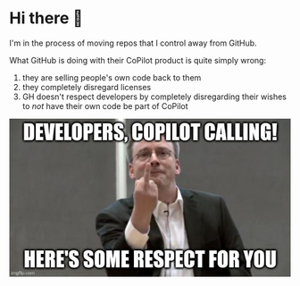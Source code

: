 # Hi there 👋

I'm in the process of moving repos that I control away from GitHub.

What GitHub is doing with their CoPilot product is quite simply wrong:

1. they are selling people's own code back to them
2. they completely disregard licenses
3. GH doesn't respect developers by completely disregarding their wishes to *not* have their own code be part of CoPilot

![GitHub flips off developers](./github.jpg "How GitHub feels about developers")
